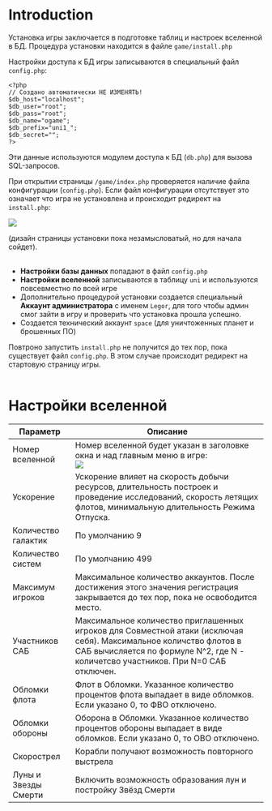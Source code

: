 # Introduction #

Установка игры заключается в подготовке таблиц и настроек вселенной в БД. Процедура установки находится в файле `game/install.php`

Настройки доступа к БД игры записываются в специальный файл `config.php`:

```
<?php
// Создано автоматически НЕ ИЗМЕНЯТЬ!
$db_host="localhost";
$db_user="root";
$db_pass="root";
$db_name="ogame";
$db_prefix="uni1_";
$db_secret="";
?>
```

Эти данные используются модулем доступа к БД (`db.php`) для вызова SQL-запросов.

При открытии страницы `/game/index.php` проверяется наличие файла конфигурации (`config.php`). Если файл конфигурации отсутствует это означает что игра не установлена и происходит редирект на `install.php`:

<img src='http://ogamespec.com/imgstore/whc4d7686e970ebf.jpg'>

(дизайн страницы установки пока незамысловатый, но для начала сойдет).<br>
<br>
<ul><li><b>Настройки базы данных</b> попадают в файл <code>config.php</code>
</li><li><b>Настройки вселенной</b> записываются в таблицу <code>uni</code> и используются повсевместно по всей игре<br>
</li><li>Дополнительно процедурой установки создается специальный <b>Аккаунт администратора</b> с именем <code>Legor</code>, для того чтобы админ смог зайти в игру и проверить что установка прошла успешно.<br>
</li><li>Создается технический аккаунт <code>space</code> (для уничтоженных планет и брошенных ПО)</li></ul>

Повтроно запустить <code>install.php</code> не получится до тех пор, пока существует файл <code>config.php</code>. В этом случае происходит редирект на стартовую страницу игры.<br>
<br>
<h1>Настройки вселенной</h1>

<table><thead><th> <b>Параметр</b> </th><th> <b>Описание</b> </th></thead><tbody>
<tr><td> Номер вселенной </td><td> Номер вселенной будет указан в заголовке окна и над главным меню в игре:<br><img src='http://ogamespec.com/imgstore/whc4d6515b4a035e.jpg'></td></tr>
<tr><td>Ускорение        </td><td>Ускорение влияет на скорость добычи ресурсов, длительность построек и проведение исследований, скорость летящих флотов, минимальную длительность Режима Отпуска.</td></tr>
<tr><td>Количество галактик</td><td>По умолчанию 9   </td></tr>
<tr><td>Количество систем</td><td>По умолчанию 499 </td></tr>
<tr><td>Максимум игроков </td><td>Максимальное количество аккаунтов. После достижения этого значения регистрация закрывается до тех пор, пока не освободится место.</td></tr>
<tr><td>Участников САБ   </td><td>Максимальное количество приглашенных игроков для Совместной атаки (исключая себя). Максимальное количство флотов в САБ вычисляется по формуле N^2, где N - количетсво участников. При N=0 САБ отключен.</td></tr>
<tr><td>Обломки флота    </td><td>Флот в Обломки. Указанное количество процентов флота выпадает в виде обломков. Если указано 0, то ФВО отключено.</td></tr>
<tr><td>Обломки обороны  </td><td>Оборона в Обломки. Указанное количество процентов обороны выпадает в виде обломков. Если указано 0, то ОВО отключено.</td></tr>
<tr><td>Скорострел       </td><td>Корабли получают возможность повторного выстрела</td></tr>
<tr><td>Луны и Звезды Смерти</td><td>Включить возможность образования лун и постройку Звёзд Смерти</td></tr>